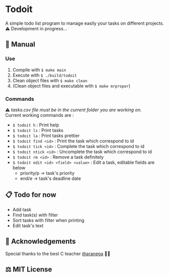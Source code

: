 # Todoit

A simple todo list program to manage easily your tasks on different projects.
⚠️ Development in progress...

## 📒 Manual

### Use

1. Compile with `$ make main`
2. Execute with `$ ./build/todoit`
3. Clean object files with `$ make clean`
4. (Clean object files and executable with `$ make mrproper`)

### Commands

⚠️ *tasks.csv file must be in the current folder you are working on.*  
Current working commands are :  

* `$ todoit h`                         : Print help
* `$ todoit ls`                        : Print tasks
* `$ todoit la`                        : Print tasks prettier
* `$ todoit find <id>`                 : Print the task which correspond to id
* `$ todoit tick <id>`                 : Complete the task which correspond to id
* `$ todoit ntick <id>`                : Uncomplete the task which correspond to id
* `$ todoit rm <id>`                   : Remove a task definitely
* `$ todoit edit <id> <field> <value>` : Edit a task, editable fields are below 
    * priority/p -> task's priority
    * end/e -> task's deadline date

## 📋 Todo for now

* Add task
* Find task(s) with filter
* Sort tasks with filter when printing
* Edit task's text

## 🙏 Acknowledgements

Special thanks to the best C teacher [@aranega](https://github.com/aranega) 🧞‍♂️

## ⚖️ MIT License
